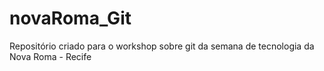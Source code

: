 # novaRoma_Git
Repositório criado para o workshop sobre git da semana de tecnologia da Nova Roma - Recife
